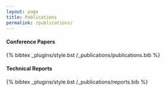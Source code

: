 ```yaml
---
layout: page 
title: Publications
permalink: /publications/
---
```

#### Conference Papers
{% bibtex _plugins/style.bst /_publications/publications.bib %}

#### Technical Reports
{% bibtex _plugins/style.bst /_publications/reports.bib %}